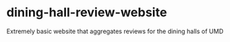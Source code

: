 # dining-hall-review-website
Extremely basic website that aggregates reviews for the dining halls of UMD
